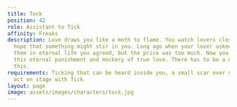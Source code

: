```yaml
---
title: Tock
position: 42
role: Assistant to Tick
affinity: Freaks
description: Love draws you like a moth to flame. You watch lovers closely with the
  hope that something might stir in you. Long ago when your lover asked you to join
  them in eternal life you agreed, but the price was too much. Now you suffer through
  this eternal punishment and mockery of true love. There has to be a meaning to all
  this.
requirements: Ticking that can be heard inside you, a small scar over your heart,
  act on stage with Tick
layout: page
image: assets/images/characters/tock.jpg
---
```


